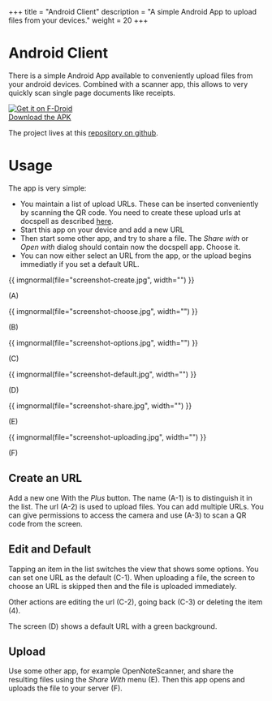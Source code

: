 +++
title = "Android Client"
description = "A simple Android App to upload files from your devices."
weight = 20
+++

# Android Client

There is a simple Android App available to conveniently upload files
from your android devices. Combined with a scanner app, this allows to
very quickly scan single page documents like receipts.

<div class="grid grid-cols-2 gap-8 divide-x ">
    <div class="flex items-center justify-center">
        <a href="https://f-droid.org/packages/org.docspell.docspellshare">
            <img src="https://fdroid.gitlab.io/artwork/badge/get-it-on.png"
                 alt="Get it on F-Droid"
                 class="w-56"
                 />
        </a>
    </div>
    <div class="flex items-center justify-center text-xl">
        <i class="fa fa-download mr-2"></i>
        <span>
           <a href="https://github.com/docspell/android-client/releases/latest">Download the APK</a>
        </span>
    </div>

</div>


The project lives at this [repository on
github](https://github.com/docspell/android-client).


# Usage

The app is very simple:

- You maintain a list of upload URLs. These can be inserted
  conveniently by scanning the QR code. You need to create these
  upload urls at docspell as described
  [here](@/docs/webapp/uploading.md#anonymous-upload).
- Start this app on your device and add a new URL
- Then start some other app, and try to share a file. The *Share with*
  or *Open with* dialog should contain now the docspell app. Choose
  it.
- You can now either select an URL from the app, or the upload begins
  immediatly if you set a default URL.

<div class="grid grid-cols-3 gap-4 mx-6 my-4">
  <div class="shadow dark:shadow-stone-600">
  {{ imgnormal(file="screenshot-create.jpg", width="") }}
  <p class="text-center font-mono"> (A) </p>
  </div>
  <div class="box-shadow">
  {{ imgnormal(file="screenshot-choose.jpg", width="") }}
  <p class="text-center font-mono"> (B) </p>
  </div>
  <div class="box-shadow">
  {{ imgnormal(file="screenshot-options.jpg", width="") }}
  <p class="text-center font-mono"> (C) </p>
  </div>
  <div class="box-shadow">
  {{ imgnormal(file="screenshot-default.jpg", width="") }}
  <p class="text-center font-mono"> (D) </p>
  </div>
  <div class="box-shadow">
  {{ imgnormal(file="screenshot-share.jpg", width="") }}
  <p class="text-center font-mono"> (E) </p>
  </div>
  <div class="box-shadow">
  {{ imgnormal(file="screenshot-uploading.jpg", width="") }}
  <p class="text-center font-mono"> (F) </p>
  </div>
</div>

## Create an URL

Add a new one With the *Plus* button. The name (A-1) is to distinguish
it in the list. The url (A-2) is used to upload files. You can add
multiple URLs. You can give permissions to access the camera and use
(A-3) to scan a QR code from the screen.

## Edit and Default

Tapping an item in the list switches the view that shows some options.
You can set one URL as the default (C-1). When uploading a file, the
screen to choose an URL is skipped then and the file is uploaded
immediately.

Other actions are editing the url (C-2), going back (C-3) or deleting the
item (4).

The screen (D) shows a default URL with a green background.

## Upload

Use some other app, for example OpenNoteScanner, and share the
resulting files using the *Share With* menu (E). Then this app opens
and uploads the file to your server (F).
